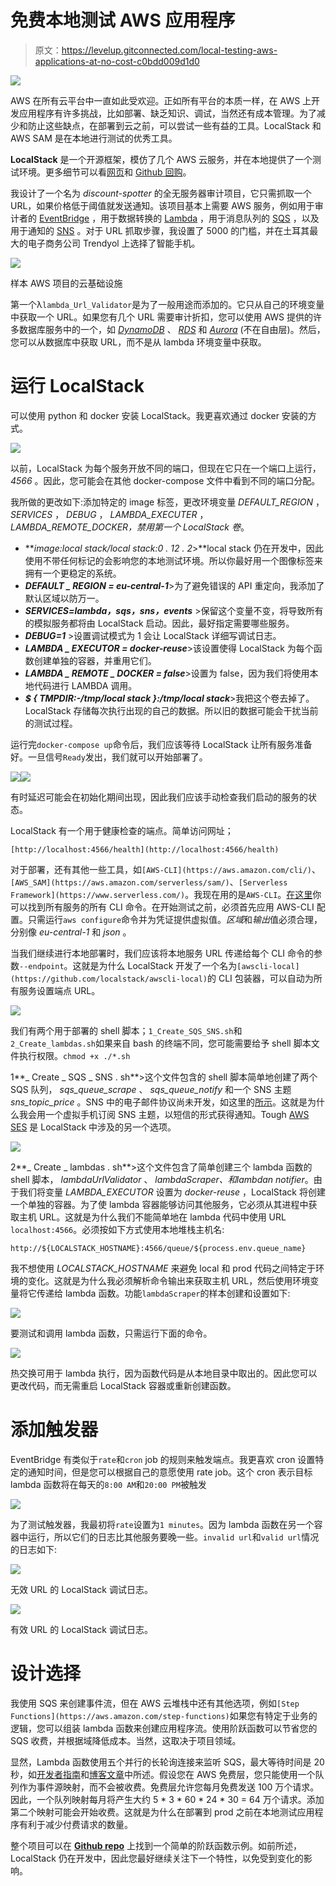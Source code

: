 # 免费本地测试 AWS 应用程序

> 原文：<https://levelup.gitconnected.com/local-testing-aws-applications-at-no-cost-c0bdd009d1d0>

![](img/46f3aac8bad4b87edea117985f06c565.png)

AWS 在所有云平台中一直如此受欢迎。正如所有平台的本质一样，在 AWS 上开发应用程序有许多挑战，比如部署、缺乏知识、调试，当然还有成本管理。为了减少和防止这些缺点，在部署到云之前，可以尝试一些有益的工具。LocalStack 和 AWS SAM 是在本地进行测试的优秀工具。

**LocalStack** 是一个开源框架，模仿了几个 AWS 云服务，并在本地提供了一个测试环境。更多细节可以看[网页](https://localstack.cloud/)和 [Github 回购](https://github.com/localstack/localstack)。

我设计了一个名为 *discount-spotter* 的全无服务器审计项目，它只需抓取一个 URL，如果价格低于阈值就发送通知。该项目基本上需要 AWS 服务，例如用于审计者的 [EventBridge](https://aws.amazon.com/eventbridge/) ，用于数据转换的 [Lambda](https://aws.amazon.com/lambda) ，用于消息队列的 [SQS](https://aws.amazon.com/sqs) ，以及用于通知的 [SNS](https://aws.amazon.com/sns) 。对于 URL 抓取步骤，我设置了 5000 的门槛，并在土耳其最大的电子商务公司 Trendyol 上选择了智能手机。

![](img/08638dff7e8babc6318c56fc575ecb13.png)

样本 AWS 项目的云基础设施

第一个λ`lambda_Url_Validator`是为了一般用途而添加的。它只从自己的环境变量中获取一个 URL。如果您有几个 URL 需要审计折扣，您可以使用 AWS 提供的许多数据库服务中的一个，如 [*DynamoDB*](https://aws.amazon.com/dynamodb/) 、 [*RDS*](https://aws.amazon.com/rds/) 和 [*Aurora*](https://aws.amazon.com/rds/aurora) (不在自由层)。然后，您可以从数据库中获取 URL，而不是从 lambda 环境变量中获取。

# 运行 LocalStack

可以使用 python 和 docker 安装 LocalStack。我更喜欢通过 docker 安装的方式。

![](img/d2938d7efd136c1d96a4881cb5350ea3.png)

以前，LocalStack 为每个服务开放不同的端口，但现在它只在一个端口上运行， *4566* 。因此，您可能会在其他 docker-compose 文件中看到不同的端口分配。

我所做的更改如下:添加特定的 image 标签，更改环境变量 *DEFAULT_REGION* ， *SERVICES* ， *DEBUG* ， *LAMBDA_EXECUTER* ， *LAMBDA_REMOTE_DOCKER，禁用第一个 LocalStack 卷*。

*   ***image:local stack/local stack:0 . 12 . 2*>**local stack 仍在开发中，因此使用不带任何标记的会影响您的本地测试环境。所以你最好用一个图像标签来拥有一个更稳定的系统。
*   ***DEFAULT _ REGION = eu-central-1***>为了避免错误的 API 重定向，我添加了默认区域以防万一。
*   ***SERVICES=lambda，sqs，sns，events*** >保留这个变量不变，将导致所有的模拟服务都将由 LocalStack 启动。因此，最好指定需要哪些服务。
*   ***DEBUG=1*** >设置调试模式为 1 会让 LocalStack 详细写调试日志。
*   ***LAMBDA _ EXECUTOR = docker-reuse***>该设置使得 LocalStack 为每个函数创建单独的容器，并重用它们。
*   ***LAMBDA _ REMOTE _ DOCKER = false***>设置为 false，因为我们将使用本地代码进行 LAMBDA 调用。
*   ***$ { TMPDIR:-/tmp/local stack }:/tmp/local stack***>我把这个卷去掉了。LocalStack 存储每次执行出现的自己的数据。所以旧的数据可能会干扰当前的测试过程。

运行完`docker-compose up`命令后，我们应该等待 LocalStack 让所有服务准备好。一旦信号`Ready`发出，我们就可以开始部署了。

![](img/8447bee828c88bf222f98f32260a7fc7.png)![](img/2c684d9cfcddd8cf0328b99d31ca7572.png)

有时延迟可能会在初始化期间出现，因此我们应该手动检查我们启动的服务的状态。

LocalStack 有一个用于健康检查的端点。简单访问网址；

`[http://localhost:4566/health](http://localhost:4566/health)`

对于部署，还有其他一些工具，如`[AWS-CLI](https://aws.amazon.com/cli/)`、`[AWS_SAM](https://aws.amazon.com/serverless/sam/)`、`[Serverless Framework](https://www.serverless.com/)`。我现在用的是`AWS-CLI`。[在这里](https://docs.aws.amazon.com/cli/latest/index.html)你可以找到所有服务的所有 CLI 命令。在开始测试之前，必须首先应用 AWS-CLI 配置。只需运行`aws configure`命令并为凭证提供虚拟值。*区域*和*输出*值必须合理，分别像 *eu-central-1* 和 *json* 。

当我们继续进行本地部署时，我们应该将本地服务 URL 传递给每个 CLI 命令的参数`--endpoint`。这就是为什么 LocalStack 开发了一个名为`[awscli-local](https://github.com/localstack/awscli-local)`的 CLI 包装器，可以自动为所有服务设置端点 URL。

![](img/0386049b7dea72550cdbb60317fe4b13.png)

我们有两个用于部署的 shell 脚本；`1_Create_SQS_SNS.sh`和`2_Create_lambdas.sh`如果来自 bash 的终端不同，您可能需要给予 shell 脚本文件执行权限。`chmod +x ./*.sh`

1**_ Create _ SQS _ SNS . sh**>这个文件包含的 shell 脚本简单地创建了两个 SQS 队列， *sqs_queue_scrape* 、 *sqs_queue_notify* 和一个 SNS 主题 *sns_topic_price* 。SNS 中的电子邮件协议尚未开发，如这里的[所示](https://github.com/localstack/localstack/blob/2f1c5d71f539fddd1f6db1f6e133ea957a55d45b/localstack/services/sns/sns_listener.py#L272)。这就是为什么我会用一个虚拟手机订阅 SNS 主题，以短信的形式获得通知。Tough [AWS SES](https://aws.amazon.com/ses/) 是 LocalStack 中涉及的另一个选项。

![](img/f36a47411d23edb2c3b94f4f1ddc49cb.png)

2**_ Create _ lambdas . sh**>这个文件包含了简单创建三个 lambda 函数的 shell 脚本， *lambdaUrlValidator* 、 *lambdaScraper、*和*lambdan notifier*。由于我们将变量 *LAMBDA_EXECUTOR* 设置为 *docker-reuse* ，LocalStack 将创建一个单独的容器。为了使 lambda 容器能够访问其他服务，它必须从其进程中获取主机 URL。这就是为什么我们不能简单地在 lambda 代码中使用 URL `localhost:4566`。必须按如下方式使用本地堆栈主机名:

```
http://${LOCALSTACK_HOSTNAME}:4566/queue/${process.env.queue_name}
```

我不想使用 *LOCALSTACK_HOSTNAME* 来避免 local 和 prod 代码之间特定于环境的变化。这就是为什么我必须解析命令输出来获取主机 URL，然后使用环境变量将它传递给 lambda 函数。功能`lambdaScraper`的样本创建和设置如下:

![](img/583706b740f72bee5ad0c7146a530c38.png)

要测试和调用 lambda 函数，只需运行下面的命令。

![](img/036e56afce94db3aaf4b176f918043de.png)

热交换可用于 lambda 执行，因为函数代码是从本地目录中取出的。因此您可以更改代码，而无需重启 LocalStack 容器或重新创建函数。

# 添加触发器

EventBridge 有类似于`rate`和`cron` job 的规则来触发端点。我更喜欢 cron 设置特定的通知时间，但是您可以根据自己的意愿使用 rate job。这个 cron 表示目标 lambda 函数将在每天的`8:00 AM`和`20:00 PM`被触发

![](img/7f6fc501a0b2da96c1db8b6480f3380f.png)

为了测试触发器，我最初将`rate`设置为`1 minutes`。因为 lambda 函数在另一个容器中运行，所以它们的日志比其他服务要晚一些。`invalid url`和`valid url`情况的日志如下:

![](img/aaf6e2f07ee7e68926b4c97a12072cd6.png)

无效 URL 的 LocalStack 调试日志。

![](img/bf8329882f4b42dcdc5fe0536774608f.png)

有效 URL 的 LocalStack 调试日志。

# 设计选择

我使用 SQS 来创建事件流，但在 AWS 云堆栈中还有其他选项，例如`[Step Functions](https://aws.amazon.com/step-functions)`如果您有特定于业务的逻辑，您可以组装 lambda 函数来创建应用程序流。使用阶跃函数可以节省您的 SQS 收费，并根据域降低成本。当然，这取决于项目领域。

显然，Lambda 函数使用五个并行的长轮询连接来监听 SQS，最大等待时间是 20 秒，如[开发者指南](https://docs.aws.amazon.com/AWSSimpleQueueService/latest/SQSDeveloperGuide/sqs-short-and-long-polling.html#sqs-long-polling)和[博客文章](https://aws.amazon.com/de/blogs/aws/aws-lambda-adds-amazon-simple-queue-service-to-supported-event-sources/)中所述。假设您在 AWS 免费层，您只能使用一个队列作为事件源映射，而不会被收费。免费层允许您每月免费发送 100 万个请求。因此，一个队列映射每月将产生大约 5 * 3 * 60 * 24 * 30 = 64 万个请求。添加第二个映射可能会开始收费。这就是为什么在部署到 prod 之前在本地测试应用程序有利于减少付费请求的数量。

整个项目可以在 [**Github repo**](https://github.com/ustundag/localstack-demo) 上找到一个简单的阶跃函数示例。如前所述，LocalStack 仍在开发中，因此您最好继续关注下一个特性，以免受到变化的影响。